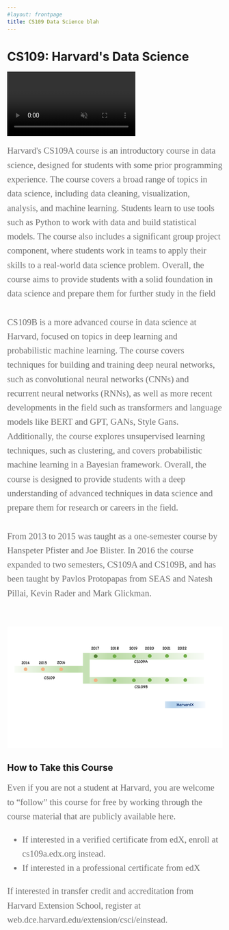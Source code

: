 ```yaml
---
#layout: frontpage
title: CS109 Data Science blah
---
```


# CS109: Harvard's Data Science

<video autoplay controls muted><source src="figures/Tree.mp4"></video>



<div style="font-family:Karla; font-size:1.3rem; color:#707070;line-height:1.6;"> Harvard's CS109A course is an introductory course in data science, designed for students with some prior programming experience. The course covers a broad range of topics in data science, including data cleaning, visualization, analysis, and machine learning. Students learn to use tools such as Python to work with data and build statistical models. The course also includes a significant group project component, where students work in teams to apply their skills to a real-world data science problem. Overall, the course aims to provide students with a solid foundation in data science and prepare them for further study in the field<br/><br/>CS109B is a more advanced course in data science at Harvard, focused on topics in deep learning and probabilistic machine learning. The course  covers techniques for building and training deep neural networks, such as convolutional neural networks (CNNs) and recurrent neural networks (RNNs), as well as more recent developments in the field such as transformers and language models like BERT and GPT, GANs, Style Gans. Additionally, the course  explores unsupervised learning techniques, such as clustering, and covers probabilistic machine learning in a Bayesian framework. Overall, the course is  designed to provide students with a deep understanding of advanced techniques in data science and prepare them for research or careers in the field.
<br/><br/>
From 2013 to 2015 was taught as a one-semester course by Hanspeter Pfister and Joe Blister.  In 2016 the course expanded to two semesters, CS109A and CS109B, and has been taught by Pavlos Protopapas from SEAS and Natesh Pillai, Kevin Rader and Mark Glickman.  
</div>



<br/><br/>

<img src="figures/Timeline.png" usemap="#image_map">

<map name="image-map">
    <area target="" alt="" title="" href="https://learning.edx.org/course/course-v1:HarvardX+CS109x+1T2022/home" coords="399,239,192" shape="circle">
</map>



## How to Take this Course
<div style="font-family:Karla; font-size:1.3rem; color:#707070;line-height:1.6;"> 
  Even if you are not a student at Harvard, you are welcome to “follow” this course for free by working through the course material  that are publicly available here.  
  <ul> 
<li> If interested in a verified certificate from edX, enroll at cs109a.edx.org instead.</li>
<li> If interested in a professional certificate from edX
  </ul>

 

If interested in transfer credit and accreditation from Harvard Extension School, register at web.dce.harvard.edu/extension/csci/einstead.



